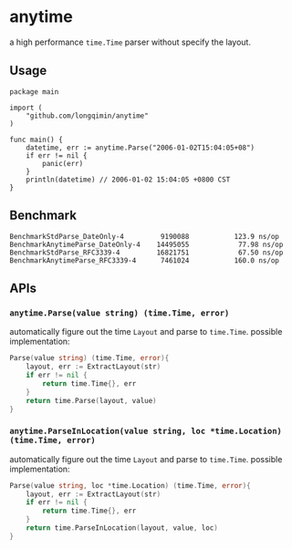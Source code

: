 # anytime

a high performance `time.Time` parser without specify the layout.

## Usage

```
package main

import (
    "github.com/longqimin/anytime"
)

func main() {
    datetime, err := anytime.Parse("2006-01-02T15:04:05+08")
    if err != nil {
        panic(err)
    }
    println(datetime) // 2006-01-02 15:04:05 +0800 CST
}

```

## Benchmark

```
BenchmarkStdParse_DateOnly-4       	 9190088	       123.9 ns/op
BenchmarkAnytimeParse_DateOnly-4   	14495055	        77.98 ns/op
BenchmarkStdParse_RFC3339-4        	16821751	        67.50 ns/op
BenchmarkAnytimeParse_RFC3339-4    	 7461024	       160.0 ns/op
```

## APIs

### `anytime.Parse(value string) (time.Time, error)`

automatically figure out the time `Layout` and parse to `time.Time`.
possible implementation:

```go
Parse(value string) (time.Time, error){
    layout, err := ExtractLayout(str)
    if err != nil {
        return time.Time{}, err
    }
    return time.Parse(layout, value)
}
```

### `anytime.ParseInLocation(value string, loc *time.Location) (time.Time, error)`

automatically figure out the time `Layout` and parse to `time.Time`.
possible implementation:

```go
Parse(value string, loc *time.Location) (time.Time, error){
    layout, err := ExtractLayout(str)
    if err != nil {
        return time.Time{}, err
    }
    return time.ParseInLocation(layout, value, loc)
}
```

